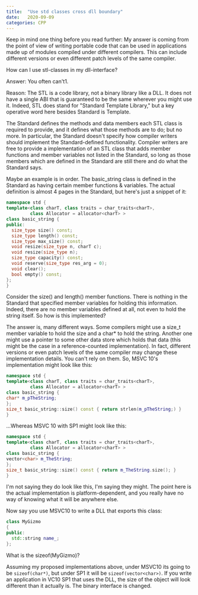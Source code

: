 ```yaml
---
title:  "Use std classes cross dll boundary"
date:   2020-09-09
categories: CPP
---
```


Keep in mind one thing before you read further: My answer is coming from the point of view of writing portable code that can be used in applications made up of modules compiled under different compilers. This can include different versions or even different patch levels of the same compiler.

How can I use stl-classes in my dll-interface?

Answer: You often can't1.

Reason: The STL is a code library, not a binary library like a DLL. It does not have a single ABI that is guaranteed to be the same wherever you might use it. Indeed, STL does stand for "Standard Template Library," but a key operative word here besides Standard is Template.

The Standard defines the methods and data members each STL class is required to provide, and it defines what those methods are to do; but no more. In particular, the Standard doesn't specify how compiler writers should implement the Standard-defined functionality. Compiler writers are free to provide a implementation of an STL class that adds member functions and member variables not listed in the Standard, so long as those members which are defined in the Standard are still there and do what the Standard says.

Maybe an example is in order. The basic_string class is defined in the Standard as having certain member functions & variables. The actual definition is almost 4 pages in the Standard, but here's just a snippet of it:

```cpp
namespace std {
template<class charT, class traits = char_traits<charT>,
         class Allocator = allocator<charT> >
class basic_string {
public:
  size_type size() const;
  size_type length() const;
  size_type max_size() const;
  void resize(size_type n, charT c);
  void resize(size_type n);
  size_type capacity() const;
  void reserve(size_type res_arg = 0);
  void clear();
  bool empty() const;
};
}
```

Consider the size() and length() member functions. There is nothing in the Standard that specified member variables for holding this information. Indeed, there are no member variables defined at all, not even to hold the string itself. So how is this implemented?

The answer is, many different ways. Some compilers might use a size_t member variable to hold the size and a char* to hold the string. Another one might use a pointer to some other data store which holds that data (this might be the case in a reference-counted implementation). In fact, different versions or even patch levels of the same compiler may change these implementation details. You can't rely on them. So, MSVC 10's implementation might look like this:

```cpp
namespace std {
template<class charT, class traits = char_traits<charT>,
         class Allocator = allocator<charT> >
class basic_string {
char* m_pTheString;
};
size_t basic_string::size() const { return strlen(m_pTheString;) }
}
```

...Whereas MSVC 10 with SP1 might look like this:

```cpp
namespace std {
template<class charT, class traits = char_traits<charT>,
         class Allocator = allocator<charT> >
class basic_string {
vector<char> m_TheString;
};
size_t basic_string::size() const { return m_TheString.size(); }
}
```

I'm not saying they do look like this, I'm saying they might. The point here is the actual implementation is platform-dependent, and you really have no way of knowing what it will be anywhere else.

Now say you use MSVC10 to write a DLL that exports this class:

```cpp
class MyGizmo
{
public:
  std::string name_;
};
```

What is the sizeof(MyGizmo)?

Assuming my proposed implementations above, under MSVC10 its going to be `sizeof(char*)`, but under SP1 it will be `sizeof(vector<char>)`. If you write an application in VC10 SP1 that uses the DLL, the size of the object will look different than it actually is. The binary interface is changed.